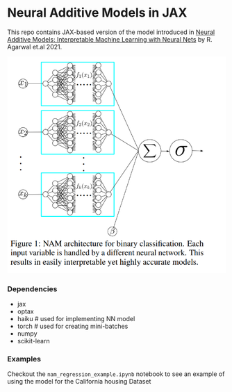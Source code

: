 # Neural Additive Models in JAX

This repo contains JAX-based version of the model introduced in [Neural Additive Models: Interpretable Machine Learning with Neural Nets](https://arxiv.org/abs/2004.13912) by R. Agarwal et.al 2021. 

![NAM Architecture](./nam_arch.png)


### Dependencies

 - jax
 - optax
 - haiku # used for implementing NN model
 - torch # used for creating mini-batches
 - numpy
 - scikit-learn


### Examples

Checkout the `nam_regression_example.ipynb` notebook to see an example of using the model for the California housing Dataset